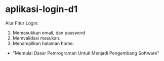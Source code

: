 # aplikasi-login-d1

Alur Fitur Login:
1. Memasukkan email, dan password
2. Memvalidasi masukan.
3. Menampilkan halaman home.


- "Memulai Dasar Pemrograman Untuk Menjadi Pengembang Software"

